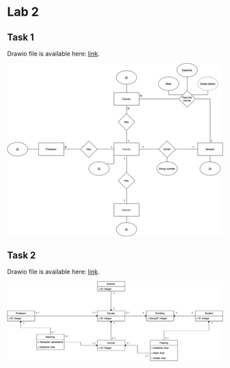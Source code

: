 # Lab 2

## Task 1

Drawio file is available here: [link](https://github.com/AlekseyKorshuk/database-course/blob/main/week02/task1.drawio).

![Image](./task1.drawio.png)

## Task 2

Drawio file is available here: [link](https://github.com/AlekseyKorshuk/database-course/blob/main/week02/task2.drawio).

![Image](./task2.drawio.png)
